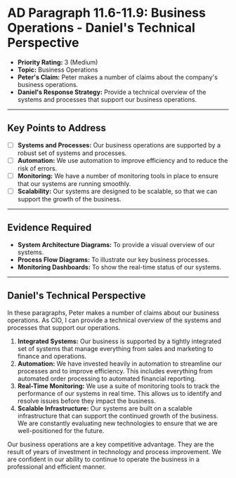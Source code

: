 # AD Paragraph 11.6-11.9: Business Operations - Daniel's Technical Perspective

- **Priority Rating:** 3 (Medium)
- **Topic:** Business Operations
- **Peter's Claim:** Peter makes a number of claims about the company's business operations.
- **Daniel's Response Strategy:** Provide a technical overview of the systems and processes that support our business operations.

---

## Key Points to Address

- [ ] **Systems and Processes:** Our business operations are supported by a robust set of systems and processes.
- [ ] **Automation:** We use automation to improve efficiency and to reduce the risk of errors.
- [ ] **Monitoring:** We have a number of monitoring tools in place to ensure that our systems are running smoothly.
- [ ] **Scalability:** Our systems are designed to be scalable, so that we can support the growth of the business.

---

## Evidence Required

- **System Architecture Diagrams:** To provide a visual overview of our systems.
- **Process Flow Diagrams:** To illustrate our key business processes.
- **Monitoring Dashboards:** To show the real-time status of our systems.

---

## Daniel's Technical Perspective

In these paragraphs, Peter makes a number of claims about our business operations. As CIO, I can provide a technical overview of the systems and processes that support our operations.

1.  **Integrated Systems:** Our business is supported by a tightly integrated set of systems that manage everything from sales and marketing to finance and operations.
2.  **Automation:** We have invested heavily in automation to streamline our processes and to improve efficiency. This includes everything from automated order processing to automated financial reporting.
3.  **Real-Time Monitoring:** We use a suite of monitoring tools to track the performance of our systems in real time. This allows us to identify and resolve issues before they impact the business.
4.  **Scalable Infrastructure:** Our systems are built on a scalable infrastructure that can support the continued growth of the business. We are constantly evaluating new technologies to ensure that we are well-positioned for the future.

Our business operations are a key competitive advantage. They are the result of years of investment in technology and process improvement. We are confident in our ability to continue to operate the business in a professional and efficient manner.
